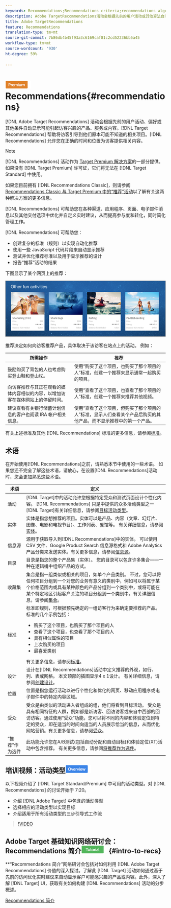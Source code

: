```yaml
---
keywords: Recommendations;Recommendations criteria;recommendations algorithms;recommendations activity;criteria;recommendations targeting;recs
description: Adobe TargetRecommendations活动会根据先前的用户活动或其他算法自动显示可能吸引客户的产品或内容。 “推荐”有助于将客户导向到他们可能还不知道的相关项目。
title: Adobe TargetRecommendations
feature: Recommendations
translation-type: tm+mt
source-git-commit: 7b86db4b45f93a3c6169caf81c2cd52236bb5a45
workflow-type: tm+mt
source-wordcount: '930'
ht-degree: 59%

---
```



# ![PREMIUM](/help/assets/premium.png) Recommendations{#recommendations}

[!DNL Adobe Target Recommendations] 活动会根据先前的用户活动、偏好或其他条件自动显示可能引起访客兴趣的产品、服务或内容。[!DNL Target Recommendations] 帮助将访客引导到他们原本可能不知道的相关项目。[!DNL Recommendations] 允许您在正确的时间和位置为访客提供相关内容。

>[!NOTE]
>
>[!DNL Recommendations] 活动作为 [Target Premium 解决方案](/help/c-intro/intro.md#premium)的一部分提供。如果没有 [!DNL Target Premium] 许可证，它们将无法在 [!DNL Target Standard] 中使用。
>
>如果您目前拥有 [!DNL Recommendations Classic]，则请参阅 [Recommendations Classic 与 Target Premium 中的“推荐”活动](/help/c-recommendations/c-recommendations-faq/recommendations-classic-versus-recommendations-activities-target-premium.md#concept_A80223EF66634EA380580C2823A581C5)以了解有关这两种解决方案的更多信息。

[!DNL Recommendations] 可帮助您在各种渠道、应用程序、页面、电子邮件消息以及其他交付选项中优化并自定义实时建议，从而提高参与度和转化，同时简化管理工作。

[!DNL Recommendations] 可帮助您：

* 创建复杂的标准（规则）以实现自动化推荐
* 使用一些 JavaScript 代码片段来自动显示推荐
* 测试并优化推荐标准以及用于显示推荐的设计
* 报告“推荐”活动的结果

下图显示了某个网页上的推荐：

![](assets/velocity_example.png)

推荐决定如何向访客推荐产品，具体取决于该访客在站点上的活动。 例如：

| 所需操作 | 推荐 |
|--- |--- |
| 鼓励购买了背包的人也考虑购买登山鞋和登山杖。 | 使用“购买了这个项目，也购买了那个项目的人”标准，创建一个推荐来显示通常一起购买的项目。 |
| 向访客推荐与其正在观看的媒体内容相似的内容，以增加访客在媒体网站上的停留时间。 | 使用“查看了这个项目，也查看了那个项目的人”标准，创建一个推荐来推荐其他视频。 |
| 建议查看有关银行储蓄计划信息的客户也阅读 IRA 帐户相关信息。 | 使用“查看了这个项目，但购买了那个项目的人”标准，显示人们查看某个产品后购买的其他产品，而不显示推荐中的第一个产品。 |

有关上述标准及其他 [!DNL Recommendations] 标准的更多信息，请参阅[标准](/help/c-recommendations/c-algorithms/algorithms.md)。

## 术语

在开始使用[!DNL Recommendations]之前，请熟悉本节中使用的一些术语。 如果您还不完全了解这些术语，请放心，在设置[!DNL Recommendations]活动时，您会更加熟悉这些术语。

| 术语 | 定义 |
| --- | --- |
| 活动 | [!DNL Target]中的活动允许您根据特定受众和测试页面设计个性化内容。 [!DNL Recommendations] 只是中提供的众多活动类型之一 [!DNL Target]有关详细信息，请参阅[目标活动类型](/help/c-activities/target-activities-guide.md)。 |
| 实体 | 实体是指您想推荐的项目。实体可以是产品、内容（文章、幻灯片、图像、电影和电视节目）、工作列表、餐馆等。 有关详细信息，请参阅[实体](/help/c-recommendations/c-products/products.md)。 |
| 信息源 | 源用于获取导入到[!DNL Recommendations]中的实体。 可以使用 CSV 文件、Google Product Search 信息源格式和 Adobe Analytics 产品分类来发送实体。有关更多信息，请参阅[信息源](/help/c-recommendations/c-products/feeds.md)。 |
| 目录 | 目录是指您的整个产品集（实体）。 您的目录可以包含许多集合——一种在逻辑桶中组织产品的方式。 |
| 收藏集 | 集合是指一组类似或相关的项目，如单个产品类别。 不过，您可以将任何项目分组到一个对您的业务有意义的类别中，例如可以将属于某个价格范围内或具有某种颜色的产品分组到一个类别中，或将可能在某个特定地区引起客户关注的项目分组到一个类别中。有关详细信息，请参阅[集合](/help/c-recommendations/c-products/collections.md)。 |
| 标准 | 标准即规则，可根据预先确定的一组访客行为来确定要推荐的产品。<br>标准的几个示例包括： <ul><li>购买了这个项目，也购买了那个项目的人</li><li>查看了这个项目，也查看了那个项目的人</li><li>具有相似属性的项目</li><li>上次购买的项目</li><li>最喜爱类别</li></ul>  有关更多信息，请参阅[标准](/help/c-recommendations/c-algorithms/algorithms.md)。 |
| 设计 | 设计在[!DNL Recommendations]活动中定义推荐的外观，如行、列、表或网格。 本文顶部的插图显示4 x 1设计。 有关详细信息，请参阅[创建设计](/help/c-recommendations/c-design-overview/create-design.md)。 |
| 位置 | 位置是指您运行活动以进行个性化和优化的网页、移动应用程序或电子邮件中的特定内容区域。 |
| 受众 | 受众是由类似的活动进入者组成的组，他们将看到目标活动。 受众是具有相同特征的人群，例如都是新访客、回访访客或来自中西部的回访访客。通过使用“受众”功能，您可以将不同的内容和体验定位到特定的受众，即在适当的时间向适当的人员展示恰当的信息，从而优化网站营销。有关更多信息，请参阅[受众](/help/c-target/target.md)。 |
| “推荐”作为选件 | 此功能允许您在A/B测试(包括自动分配和自动目标)和体验定位(XT)活动中包含推荐。 有关更多信息，请参阅[将推荐作为选件](/help/c-recommendations/recommendations-as-an-offer.md)。 |

## 培训视频：活动类型![概述徽章](/help/assets/overview.png)

以下视频介绍了 [!DNL Target Standard/Premium] 中可用的活动类型。对 [!DNL Recommendations] 的讨论开始于 7:20。

* 介绍 [!DNL Adobe Target] 中包含的活动类型
* 选择相应的活动类型以实现目标
* 介绍适用于所有活动类型的三步引导式工作流

>[!VIDEO](https://video.tv.adobe.com/v/17386)

## Adobe Target 基础知识网络研讨会：Recommendations 简介![教程徽章](/help/assets/tutorial.png) {#intro-to-recs}

**“Recommendations 简介”网络研讨会包括对如何利用 [!DNL Adobe Target Recommendations] 价值的深入探讨。了解此 [!DNL Target] 活动如何通过基于先前的访问优化实时建议来自动显示客户可能感兴趣的产品或内容。此外，深入了解 [!DNL Target] UI，获取有关如何构建 [!DNL Recommendations] 活动的分步概述。

[Recommendations 简介](https://adobecustomersuccess.adobeconnect.com/p8gt31drhs3e/?OWASP_CSRFTOKEN=4bd6cac5d0806167ee0a5449ba93d6300548d09c922bcb751c38973897a5703a)